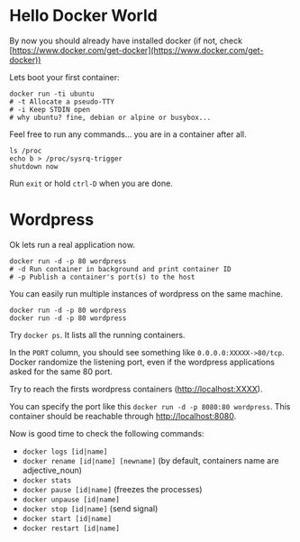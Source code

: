 # Hello Docker World

By now you should already have installed docker (if not, check [https://www.docker.com/get-docker](https://www.docker.com/get-docker))

Lets boot your first container:

```
docker run -ti ubuntu 
# -t Allocate a pseudo-TTY
# -i Keep STDIN open
# why ubuntu? fine, debian or alpine or busybox...
```

Feel free to run any commands... you are in a container after all.

```
ls /proc
echo b > /proc/sysrq-trigger
shutdown now
```

Run `exit` or hold `ctrl-D` when you are done.

# Wordpress

Ok lets run a real application now.

```
docker run -d -p 80 wordpress
# -d Run container in background and print container ID
# -p Publish a container's port(s) to the host
```

You can easily run multiple instances of wordpress on the same machine.

```
docker run -d -p 80 wordpress
docker run -d -p 80 wordpress
```

Try `docker ps`.
It lists all the running containers.

In the `PORT` column, you should see something like `0.0.0.0:XXXXX->80/tcp`.
Docker randomize the listening port, even if the wordpress applications asked for the same 80 port.

Try to reach the firsts wordpress containers ([http://localhost:XXXX](http://localhost:XXXX)).

You can specify the port like this `docker run -d -p 8080:80 wordpress`.
This container should be reachable through [http://localhost:8080](http://localhost:8080).

Now is good time to check the following commands:
* `docker logs [id|name]`
* `docker rename [id|name] [newname]` (by default, containers name are adjective_noun)
* `docker stats`
* `docker pause [id|name]` (freezes the processes)
* `docker unpause [id|name]`
* `docker stop [id|name]` (send signal)
* `docker start [id|name]`
* `docker restart [id|name]`

